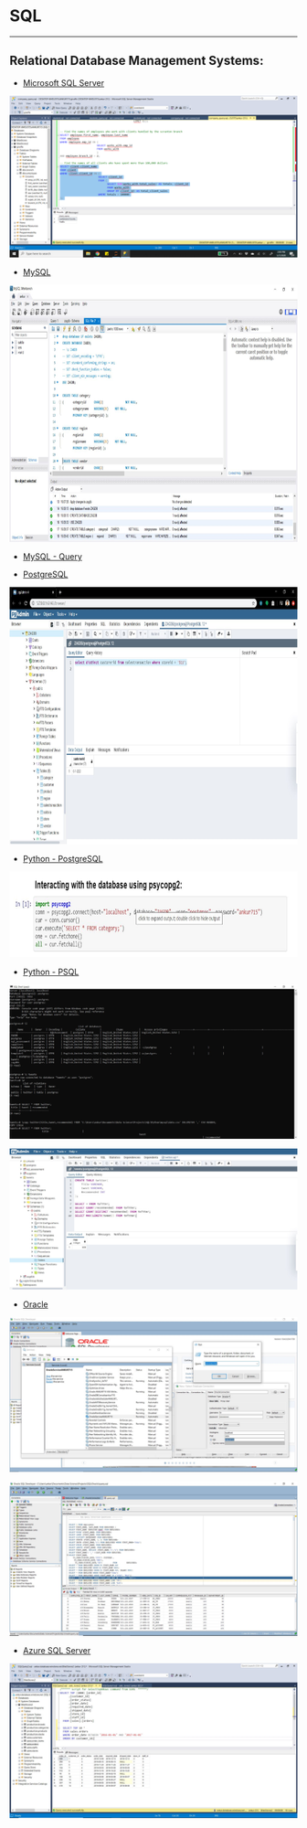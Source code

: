 # SQL
---
## Relational Database Management Systems:   

- [Microsoft SQL Server](https://github.com/ankur715/SQL/blob/master/mssql)   
<p><img src="https://github.com/ankur715/SQL/blob/master/mssql/giraffe/company_query.png"></p>


- [MySQL](https://github.com/ankur715/SQL/tree/master/mysql)   
<p align="left">
  <img width="1000" height="450" src="https://github.com/ankur715/SQL/blob/master/mysql/create%20database.JPG"> 
</p>

- [MySQL - Query](https://github.com/ankur715/SQL/tree/master/data_management_%26_big_data)

- [PostgreSQL](https://github.com/ankur715/SQL/tree/master/postgresql)  
<p align="left">
  <img width="1000" height="450" src="https://github.com/ankur715/SQL/blob/master/postgresql/select.JPG"> 
</p>

- [Python - PostgreSQL](https://github.com/ankur715/SQL/tree/master/python/postgres)
<p align="left">
  <img width="600" height="150" src="https://github.com/ankur715/SQL/blob/master/python/postgres/psycopg2.JPG"> 
</p>

- [Python - PSQL](https://github.com/ankur715/SQL/tree/master/python/postgres_tweets)
<p>
  <img src="https://github.com/ankur715/SQL/blob/master/python/postgres_tweets/psql%20copy.JPG"> 
</p>

<p>
  <img src="https://github.com/ankur715/SQL/blob/master/python/postgres_tweets/query.JPG"> 
</p>

- [Oracle](https://github.com/ankur715/SQL/blob/master/oracle)

<p><img src="https://github.com/ankur715/SQL/blob/master/oracle/images/oracle_create_database.JPG"></p>

<p><img src="https://github.com/ankur715/SQL/blob/master/oracle/images/query.JPG"></p>

- [Azure SQL Server](https://github.com/ankur715/SQL/tree/master/azure)

<p><img src="https://github.com/ankur715/SQL/blob/master/azure/sql_server_azure.JPG"></p>

